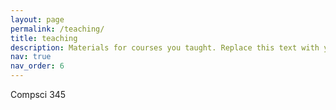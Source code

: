 ```yaml
---
layout: page
permalink: /teaching/
title: teaching
description: Materials for courses you taught. Replace this text with your description.
nav: true
nav_order: 6
---
```


Compsci 345